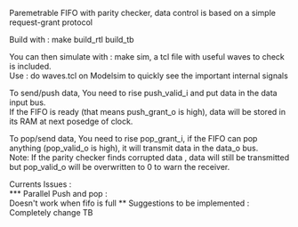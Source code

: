 Paremetrable FIFO with parity checker, data control is based on a simple request-grant protocol   

Build with : make build_rtl build_tb   

You can then simulate with : make sim, a tcl file with useful waves to check is included.   
Use : do waves.tcl on Modelsim to quickly see the important internal signals    


To send/push data, You need to rise push_valid_i and put data in the data input bus.   
If the FIFO is ready (that means push_grant_o is high), data will be stored in its RAM at next posedge of clock.   

To pop/send data, You need to rise pop_grant_i, if the FIFO can pop anything (pop_valid_o is high), it will transmit data in the data_o bus.   
Note: If the parity checker finds corrupted data , data will still be transmitted but pop_valid_o will be overwritten to 0 to warn the receiver.   



Currents Issues :   
*** Parallel Push and pop :  
Doesn't work when fifo is full
** Suggestions to be implemented :    
Completely change TB
